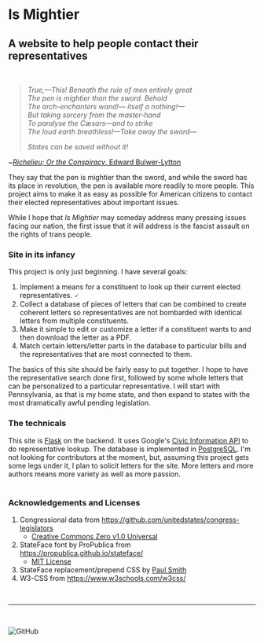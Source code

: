 # Is Mightier

## A website to help people contact their representatives  

<br />

>*True,—This!*
*Beneath the rule of men entirely great*  
*The pen is mightier than the sword. Behold*  
*The arch-enchanters wand!— itself a nothing!—*  
*But taking sorcery from the master-hand*  
*To paralyse the Cæsars—and to strike*  
*The loud earth breathless!—Take away the sword—*  
>
>*States can be saved without it!*  

~[*Richelieu; Or the Conspiracy*, Edward Bulwer-Lytton](https://archive.org/details/richelieuorconsp00lyttiala/page/38/mode/2up)

They say that the pen is mightier than the sword, and while the sword has its place in revolution, the pen is available more readily to more people. This project aims to make it as easy as possible for American citizens to contact their elected representatives about important issues.  
  
While I hope that *Is Mightier* may someday address many pressing issues facing our nation, the first issue that it will address is the fascist assault on the rights of trans people.  
  
### Site in its infancy

This project is only just beginning. I have several goals:

1. Implement a means for a constituent to look up their current elected representatives. 🗸
2. Collect a database of pieces of letters that can be combined to create coherent letters so representatives are not bombarded with identical letters from multiple constituents.
3. Make it simple to edit or customize a letter if a constituent wants to and then download the letter as a PDF.
4. Match certain letters/letter parts in the database to particular bills and the representatives that are most connected to them.

The basics of this site should be fairly easy to put together. I hope to have the representative search done first, followed by some whole letters that can be personalized to a particular representative. I will start with Pennsylvania, as that is my home state, and then expand to states with the most dramatically awful pending legislation.  
  
### The technicals

This site is [Flask](https://flask.palletsprojects.com/en/2.3.x/) on the backend. It uses Google's [Civic Information API](https://developers.google.com/civic-information) to do representative lookup. The database is implemented in [PostgreSQL](https://www.postgresql.org/).
I'm not looking for contributors at the moment, but, assuming this project gets some legs under it, I plan to solicit letters for the site. More letters and more authors means more variety as well as more passion.
<br />
<br />

### Acknowledgements and Licenses

1. Congressional data from <https://github.com/unitedstates/congress-legislators>
    - [Creative Commons Zero v1.0 Universal](https://github.com/unitedstates/congress-legislators/blob/main/LICENSE)
2. StateFace font by ProPublica from <https://propublica.github.io/stateface/>
    - [MIT License](https://github.com/propublica/stateface/blob/master/LICENSE.txt)
3. StateFace replacement/prepend CSS by [Paul Smith](https://github.com/paulsmith)
4. W3-CSS from <https://www.w3schools.com/w3css/>

  <br />

---

<br />

![GitHub](https://img.shields.io/github/license/TRezendes/IsMightier?color=%235bcefa&style=flat-square)
